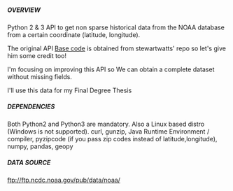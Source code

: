 ##### OVERVIEW 
Python 2 & 3 API to get non sparse historical data from the NOAA database from a certain coordinate (latitude, longitude).

The original API [Base code](https://github.com/stewartwatts/noaahist) is obtained from stewartwatts' repo so let's give him some credit too! 

I'm focusing on improving this API so We can obtain a complete dataset without missing fields.

I'll use this data for my Final Degree Thesis

##### DEPENDENCIES 
Both Python2 and Python3 are mandatory. Also a Linux based distro (Windows is not supported).
curl, gunzip, Java Runtime Environment / compiler, pyzipcode (if you pass zip codes instead of latitude,longitude), numpy, pandas, geopy

##### DATA SOURCE 
ftp://ftp.ncdc.noaa.gov/pub/data/noaa/ 